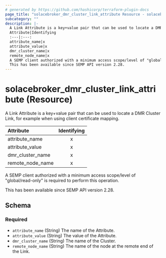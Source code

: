 ```yaml
---
# generated by https://github.com/hashicorp/terraform-plugin-docs
page_title: "solacebroker_dmr_cluster_link_attribute Resource - solacebroker"
subcategory: ""
description: |-
  A Link Attribute is a key+value pair that can be used to locate a DMR Cluster Link, for example when using client certificate mapping.
  Attribute|Identifying
  :---|:---:
  attribute_name|x
  attribute_value|x
  dmr_cluster_name|x
  remote_node_name|x
  A SEMP client authorized with a minimum access scope/level of "global/read-only" is required to perform this operation.
  This has been available since SEMP API version 2.28.
---
```


# solacebroker_dmr_cluster_link_attribute (Resource)

A Link Attribute is a key+value pair that can be used to locate a DMR Cluster Link, for example when using client certificate mapping.


Attribute|Identifying
:---|:---:
attribute_name|x
attribute_value|x
dmr_cluster_name|x
remote_node_name|x



A SEMP client authorized with a minimum access scope/level of "global/read-only" is required to perform this operation.

This has been available since SEMP API version 2.28.



<!-- schema generated by tfplugindocs -->
## Schema

### Required

- `attribute_name` (String) The name of the Attribute.
- `attribute_value` (String) The value of the Attribute.
- `dmr_cluster_name` (String) The name of the Cluster.
- `remote_node_name` (String) The name of the node at the remote end of the Link.
